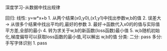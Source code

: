 深度学习-从数据中找出规律

回归:
    线性: y=w*x+b
        1. 从两个结果(x0,y0),(x1,y1)中找出参数w,b的值
        2. 误差大 -> 从很多个结果中找出平均的,最好的参数
        3. 最好->函数代入x0的的值与实际值平方差,全部的最小
        4. 转为求关于w,b的新函数(loss函数)最小值
        5. w,b随机初始化,梯度偏导可以获取loss函数的最小值,可以解出 w,b的值
    分类: 
        二分: pass
        多分:手写字体识别 
            1. pass
